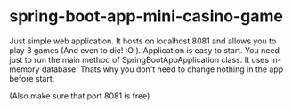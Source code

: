# spring-boot-app-mini-casino-game
Just simple web application. It hosts on localhost:8081 and allows you to play 3 games (And even to die! :O ).
Application is easy to start. You need just to run the main method of SpringBootAppApplication class.
It uses in-memory database. Thats why you don't need to change nothing in the app before start.

(Also make sure that port 8081 is free)
